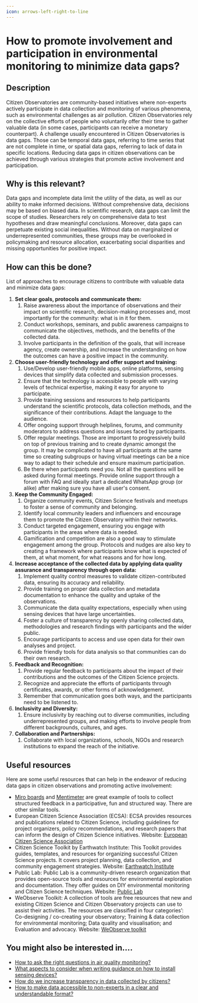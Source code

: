 ```yaml
---
icon: arrows-left-right-to-line
---
```


# How to promote involvement and participation in environmental monitoring to minimize data gaps?

## Description

Citizen Observatories are community-based initiatives where non-experts actively participate in data collection and monitoring of various phenomena, such as environmental challenges as air pollution. Citizen Observatories rely on the collective efforts of people who voluntarily offer their time to gather valuable data (in some cases, participants can receive a monetary counterpart). A challenge usually encountered in Citizen Observatories is data gaps. Those can be temporal data gaps, referring to time series that are not complete in time, or spatial data gaps, referring to lack of data in specific locations. Reducing data gaps in citizen observations can be achieved through various strategies that promote active involvement and participation.

## Why is this relevant?

Data gaps and incomplete data limit the utility of the data, as well as our ability to make informed decisions. Without comprehensive data, decisions may be based on biased data. In scientific research, data gaps can limit the scope of studies. Researchers rely on comprehensive data to test hypotheses and draw meaningful conclusions. Moreover, data gaps can perpetuate existing social inequalities. Without data on marginalized or underrepresented communities, these groups may be overlooked in policymaking and resource allocation, exacerbating social disparities and missing opportunities for positive impact.

## How can this be done?

List of approaches to encourage citizens to contribute with valuable data and minimize data gaps:

1. **Set clear goals, protocols and communicate them:**
   1. Raise awareness about the importance of observations and their impact on scientific research, decision-making processes and, most importantly for the community: what is in it for them.
   2. Conduct workshops, seminars, and public awareness campaigns to communicate the objectives, methods, and the benefits of the collected data.
   3. Involve participants in the definition of the goals, that will increase agency, create ownership, and increase the understanding on how the outcomes can have a positive impact in the community.
2. **Choose user-friendly technology and offer support and training:**
   1. Use/Develop user-friendly mobile apps, online platforms, sensing devices that simplify data collected and submission processes.
   2. Ensure that the technology is accessible to people with varying levels of technical expertise, making it easy for anyone to participate.
   3. Provide training sessions and resources to help participants understand the scientific protocols, data collection methods, and the significance of their contributions. Adapt the language to the audience.
   4. Offer ongoing support through helplines, forums, and community moderators to address questions and issues faced by participants.
   5. Offer regular meetings. Those are important to progressively build on top of previous training and to create dynamic amongst the group. It may be complicated to have all participants at the same time so creating subgroups or having virtual meetings can be a nice way to adapt to their schedule and ensure maximum participation.
   6. Be there when participants need you. Not all the questions will be asked during formal meetings. Provide online support through a forum with FAQ and ideally start a dedicated WhatsApp group (or alike) after making sure you have all user's consent.
3. **Keep the Community Engaged:**
   1. Organize community events, Citizen Science festivals and meetups to foster a sense of community and belonging.
   2. Identify local community leaders and influencers and encourage them to promote the Citizen Observatory within their networks.
   3. Conduct targeted engagement, ensuring you engage with participants in the areas where data is needed.
   4. Gamification and competition are also a good way to stimulate engagement among the group. Protocols and nudges are also key to creating a framework where participants know what is expected of them, at what moment, for what reasons and for how long.
4. **Increase acceptance of the collected data by applying data quality assurance and transparency through open data:**
   1. Implement quality control measures to validate citizen-contributed data, ensuring its accuracy and reliability.
   2. Provide training on proper data collection and metadata documentation to enhance the quality and uptake of the observations.
   3. Communicate the data quality expectations, especially when using sensing devices that have large uncertainties.
   4. Foster a culture of transparency by openly sharing collected data, methodologies and research findings with participants and the wider public.
   5. Encourage participants to access and use open data for their own analyses and project.
   6. Provide friendly tools for data analysis so that communities can do their own research.
5. **Feedback and Recognition:**
   1. Provide regular feedback to participants about the impact of their contributions and the outcomes of the Citizen Science projects.
   2. Recognize and appreciate the efforts of participants through certificates, awards, or other forms of acknowledgement.
   3. Remember that communication goes both ways, and the participants need to be listened to.
6. **Inclusivity and Diversity:**
   1. Ensure inclusivity by reaching out to diverse communities, including underrepresented groups, and making efforts to involve people from different backgrounds, cultures, and ages.
7. **Collaboration and Partnerships:**
   1. Collaborate with local organizations, schools, NGOs and research institutions to expand the reach of the initiative.

## Useful resources

Here are some useful resources that can help in the endeavor of reducing data gaps in citizen observations and promoting active involvement:

* [Miro boards](https://miro.com/) and [Mentimeter](https://www.mentimeter.com/) are great example of tools to collect structured feedback in a participative, fun and structured way. There are other similar tools.
* European Citizen Science Association (ECSA): ECSA provides resources and publications related to Citizen Science, including guidelines for project organizers, policy recommendations, and research papers that can inform the design of Citizen Science initiatives. Website: [European Citizen Science Association](https://www.ecsa.citizen-science.net/)
* Citizen Science Toolkit by Earthwatch Institute: This Toolkit provides guides, templates, and resources for organizing successful Citizen Science projects. It covers project planning, data collection, and community engagement strategies. Website: [Earthwatch Institute](https://earthwatch.org/)
* Public Lab: Public Lab is a community-driven research organization that provides open-source tools and resources for environmental exploration and documentation. They offer guides on DIY environmental monitoring and Citizen Science techniques. Website: [Public Lab](https://publiclab.org/)
* WeObserve Toolkit: A collection of tools are free resources that new and existing Citizen Science and Citizen Observatory projects can use to assist their activities. The resources are classified in four categories’: Co-designing / co-creating your observatory; Training & data collection for environmental monitoring; Data quality and visualisation; and Evaluation and advocacy. Website: [WeObserve toolkit](https://www.weobserve.eu/toolkit/)

## You might also be interested in….

* [How to ask the right questions in air quality monitoring?](../environmental-monitoring/how-to-ask-the-right-questions-in-air-quality-monitoring.md)
* [What aspects to consider when writing guidance on how to install sensing devices?](../sensing-devices/what-aspects-to-consider-when-writing-guidance-on-how-to-install-sensing-devices.md)
* [How do we increase transparency in data collected by citizens?](../managing-data/how-do-we-increase-transparency-in-data-collected-by-citizens.md)
* [How to make data accessible to non-experts in a clear and understandable format?](../managing-data/how-to-make-data-accessible-to-non-experts-in-a-clear-and-understandable-format.md)

